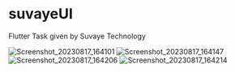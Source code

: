 # suvayeUI
Flutter Task given by Suvaye Technology

![Screenshot_20230817_164101](https://github.com/prabsshrestha/suvayeUI/assets/97389349/8ab7c5d2-5b6c-460d-af1c-d142ebb43120)
![Screenshot_20230817_164147](https://github.com/prabsshrestha/suvayeUI/assets/97389349/d457374c-50dd-4d90-b921-72015c5d656b)
![Screenshot_20230817_164206](https://github.com/prabsshrestha/suvayeUI/assets/97389349/97105efd-0921-4602-8416-c89d52c15871)
![Screenshot_20230817_164214](https://github.com/prabsshrestha/suvayeUI/assets/97389349/a02705ba-5ca9-4e33-a62e-53e824271a14)
